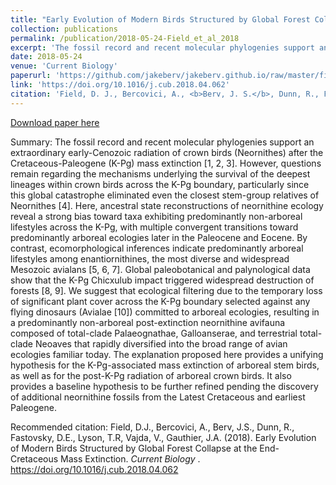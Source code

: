 ```yaml
---
title: "Early Evolution of Modern Birds Structured by Global Forest Collapse at the End-Cretaceous Mass Extinction"
collection: publications
permalink: /publication/2018-05-24-Field_et_al_2018
excerpt: 'The fossil record and recent molecular phylogenies support an extraordinary early-Cenozoic radiation of crown birds (Neornithes) after the Cretaceous-Paleogene (K-Pg) mass extinction [1, 2, 3]. However, questions remain regarding the mechanisms underlying the survival of the deepest lineages within crown birds across the K-Pg boundary, particularly since this global catastrophe eliminated even the closest stem-group relatives of Neornithes [4]. Here, ancestral state reconstructions of neornithine ecology reveal a strong bias toward taxa exhibiting predominantly non-arboreal lifestyles across the K-Pg, with multiple convergent transitions toward predominantly arboreal ecologies later in the Paleocene and Eocene.'
date: 2018-05-24
venue: 'Current Biology'
paperurl: 'https://github.com/jakeberv/jakeberv.github.io/raw/master/files/pdf/papers/Field_et_al_2018.pdf'
link: 'https://doi.org/10.1016/j.cub.2018.04.062'
citation: 'Field, D. J., Bercovici, A., <b>Berv, J. S.</b>, Dunn, R., Fastovsky, D. E., Lyson, T. R, Vajda, V., Gauthier, J. A. (2018). Early Evolution of Modern Birds Structured by Global Forest Collapse at the End-Cretaceous Mass Extinction. <i>Current Biology</i>.'
---
```

[Download paper here](https://github.com/jakeberv/jakeberv.github.io/raw/master/files/pdf/papers/Field_et_al_2018.pdf)

Summary: The fossil record and recent molecular phylogenies support an extraordinary early-Cenozoic radiation of crown birds (Neornithes) after the Cretaceous-Paleogene (K-Pg) mass extinction [1, 2, 3]. However, questions remain regarding the mechanisms underlying the survival of the deepest lineages within crown birds across the K-Pg boundary, particularly since this global catastrophe eliminated even the closest stem-group relatives of Neornithes [4]. Here, ancestral state reconstructions of neornithine ecology reveal a strong bias toward taxa exhibiting predominantly non-arboreal lifestyles across the K-Pg, with multiple convergent transitions toward predominantly arboreal ecologies later in the Paleocene and Eocene. By contrast, ecomorphological inferences indicate predominantly arboreal lifestyles among enantiornithines, the most diverse and widespread Mesozoic avialans [5, 6, 7]. Global paleobotanical and palynological data show that the K-Pg Chicxulub impact triggered widespread destruction of forests [8, 9]. We suggest that ecological filtering due to the temporary loss of significant plant cover across the K-Pg boundary selected against any flying dinosaurs (Avialae [10]) committed to arboreal ecologies, resulting in a predominantly non-arboreal post-extinction neornithine avifauna composed of total-clade Palaeognathae, Galloanserae, and terrestrial total-clade Neoaves that rapidly diversified into the broad range of avian ecologies familiar today. The explanation proposed here provides a unifying hypothesis for the K-Pg-associated mass extinction of arboreal stem birds, as well as for the post-K-Pg radiation of arboreal crown birds. It also provides a baseline hypothesis to be further refined pending the discovery of additional neornithine fossils from the Latest Cretaceous and earliest Paleogene.

Recommended citation: Field, D.J., Bercovici, A., Berv, J.S., Dunn, R., Fastovsky, D.E., Lyson, T.R, Vajda, V., Gauthier, J.A. (2018). Early Evolution of Modern Birds Structured by Global Forest Collapse at the End-Cretaceous Mass Extinction. <i> Current Biology </i>. https://doi.org/10.1016/j.cub.2018.04.062 